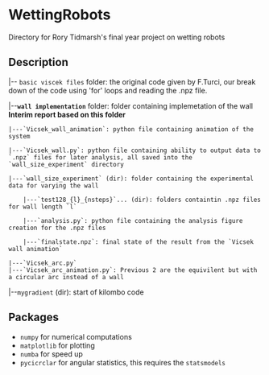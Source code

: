 # WettingRobots
Directory for Rory Tidmarsh's final year project on wetting robots
## Description 
|-- `basic viscek files` folder: the original code given by F.Turci, our break down of the code using 'for' loops and reading the .npz file.

|--**`wall implementation`** folder: folder containing implemetation of the wall **Interim report based on this folder**

    |---`Vicsek_wall_animation`: python file containing animation of the system
    
    |---`Vicsek_wall.py`: python file containing ability to output data to `.npz` files for later analysis, all saved into the `wall_size_experiment` directory
    
    |---`wall_size_experiment` (dir): folder containing the experimental data for varying the wall
    
        |---`test128_{l}_{nsteps}`... (dir): folders containtin .npz files for wall length `l`
        
        |---`analysis.py`: python file containing the analysis figure creation for the .npz files
        
        |---`finalstate.npz`: final state of the result from the `Vicsek wall animation`

    |---`Vicsek_arc.py`
    |---`Vicsek_arc_animation.py`: Previous 2 are the equivilent but with a circular arc instead of a wall 
        
 |--`mygradient` (dir): start of kilombo code


## Packages
- `numpy` for numerical computations
- `matplotlib` for plotting
- `numba` for speed up
- `pycicrclar` for angular statistics, this requires the `statsmodels`
